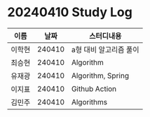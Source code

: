 # 20240410 Study Log

|이름|날짜|스터디내용|
|---|---|---|
|이학현|240410|a형 대비 알고리즘 풀이|
|최승현|240410|Algorithm|
|유재광|240410|Algorithm, Spring|
|이지표|240410|Github Action|
|김민주|240410|Algorithms|
